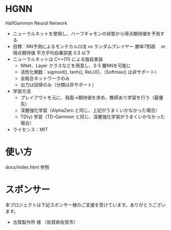 # HGNN
HalfGammon Neural Network

- ニューラルネットを使用し、ハーフギャモンの状態から得点期待値を予測する
- 目標：NN予測によるモンテカルロ法 vs ランダムプレイヤー 勝率7割超
　or 得点期待値 平方平均自乗誤差 0.3 以下
- ニューラルネットは C++(11) による独自実装
  - NNet、Layer クラスなどを用意し、3-5 層NNを可能に
  - 活性化関数：sigmoid(), tanh(), ReLU()、（Softmax() は非サポート）
  - 全結合ネットワークのみ
  - 出力は回帰のみ（分類は非サポート）
- 学習方法
  - プレイアウトを元に、局面→期待値を求め、教師あり学習を行う（最優先）
  - 深層強化学習（AlphaZero と同じ、上記がうまくいかなかった場合）
  - TD(γ) 学習（TD-Gammon と同じ、深層強化学習がうまくいかなかった場合）
- ライセンス：MIT

# 使い方
docs/index.html 参照

# スポンサー
本プロジェクトは下記スポンサー様のご支援を受けています。ありがとうございます。
- 古賀製作所 様 （佐賀県佐賀市）
